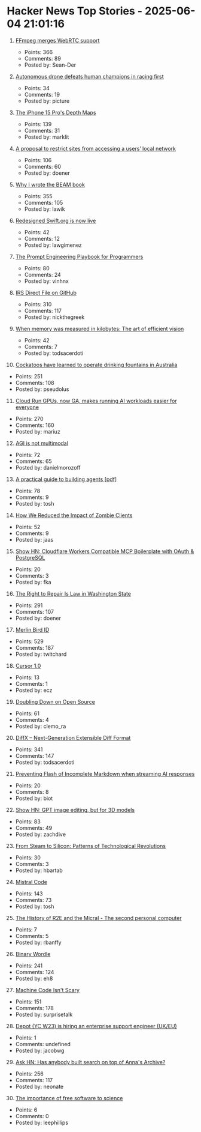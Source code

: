 # Hacker News Top Stories - 2025-06-04 21:01:16

1. [FFmpeg merges WebRTC support](https://git.ffmpeg.org/gitweb/ffmpeg.git/commit/167e343bbe75515a80db8ee72ffa0c607c944a00)
   - Points: 366
   - Comments: 89
   - Posted by: Sean-Der

2. [Autonomous drone defeats human champions in racing first](https://www.tudelft.nl/en/2025/lr/autonomous-drone-from-tu-delft-defeats-human-champions-in-historic-racing-first)
   - Points: 34
   - Comments: 19
   - Posted by: picture

3. [The iPhone 15 Pro's Depth Maps](https://tech.marksblogg.com/apple-iphone-15-pro-depth-map-heic.html)
   - Points: 139
   - Comments: 31
   - Posted by: marklit

4. [A proposal to restrict sites from accessing a users’ local network](https://github.com/explainers-by-googlers/local-network-access)
   - Points: 106
   - Comments: 60
   - Posted by: doener

5. [Why I wrote the BEAM book](https://happihacking.com/blog/posts/2025/why_I_wrote_theBEAMBook/)
   - Points: 355
   - Comments: 105
   - Posted by: lawik

6. [Redesigned Swift.org is now live](https://swift.org/)
   - Points: 42
   - Comments: 12
   - Posted by: lawgimenez

7. [The Prompt Engineering Playbook for Programmers](https://addyo.substack.com/p/the-prompt-engineering-playbook-for)
   - Points: 80
   - Comments: 24
   - Posted by: vinhnx

8. [IRS Direct File on GitHub](https://chrisgiven.com/2025/05/direct-file-on-github/)
   - Points: 310
   - Comments: 117
   - Posted by: nickthegreek

9. [When memory was measured in kilobytes: The art of efficient vision](https://www.softwareheritage.org/2025/06/04/history_computer_vision/)
   - Points: 42
   - Comments: 7
   - Posted by: todsacerdoti

10. [Cockatoos have learned to operate drinking fountains in Australia](https://www.science.org/content/article/cockatoos-have-learned-operate-drinking-fountains-australia)
   - Points: 251
   - Comments: 108
   - Posted by: pseudolus

11. [Cloud Run GPUs, now GA, makes running AI workloads easier for everyone](https://cloud.google.com/blog/products/serverless/cloud-run-gpus-are-now-generally-available)
   - Points: 270
   - Comments: 160
   - Posted by: mariuz

12. [AGI is not multimodal](https://thegradient.pub/agi-is-not-multimodal/)
   - Points: 72
   - Comments: 65
   - Posted by: danielmorozoff

13. [A practical guide to building agents [pdf]](https://cdn.openai.com/business-guides-and-resources/a-practical-guide-to-building-agents.pdf)
   - Points: 78
   - Comments: 9
   - Posted by: tosh

14. [How We Reduced the Impact of Zombie Clients](https://letsencrypt.org/2025/06/04/how-we-reduced-the-impact-of-zombie-clients/)
   - Points: 52
   - Comments: 9
   - Posted by: jaas

15. [Show HN: Cloudflare Workers Compatible MCP Boilerplate with OAuth & PostgreSQL](https://github.com/f/mcp-cloudflare-boilerplate)
   - Points: 20
   - Comments: 3
   - Posted by: fka

16. [The Right to Repair Is Law in Washington State](https://www.eff.org/deeplinks/2025/06/right-repair-law-washington-state)
   - Points: 291
   - Comments: 107
   - Posted by: doener

17. [Merlin Bird ID](https://merlin.allaboutbirds.org/)
   - Points: 529
   - Comments: 187
   - Posted by: twitchard

18. [Cursor 1.0](https://www.cursor.com/en/changelog/1-0)
   - Points: 13
   - Comments: 1
   - Posted by: ecz

19. [Doubling Down on Open Source](https://langfuse.com/blog/2025-06-04-open-sourcing-langfuse-product)
   - Points: 61
   - Comments: 4
   - Posted by: clemo_ra

20. [DiffX – Next-Generation Extensible Diff Format](https://diffx.org/)
   - Points: 341
   - Comments: 147
   - Posted by: todsacerdoti

21. [Preventing Flash of Incomplete Markdown when streaming AI responses](https://engineering.streak.com/p/preventing-unstyled-markdown-streaming-ai)
   - Points: 20
   - Comments: 8
   - Posted by: biot

22. [Show HN: GPT image editing, but for 3D models](https://www.adamcad.com/)
   - Points: 83
   - Comments: 49
   - Posted by: zachdive

23. [From Steam to Silicon: Patterns of Technological Revolutions](https://ianreppel.org/from-steam-to-silicon/)
   - Points: 30
   - Comments: 3
   - Posted by: hbartab

24. [Mistral Code](https://mistral.ai/products/mistral-code)
   - Points: 143
   - Comments: 73
   - Posted by: tosh

25. [The History of R2E and the Micral - The second personal computer](https://www.abortretry.fail/p/the-history-of-r2e-and-the-micral)
   - Points: 7
   - Comments: 5
   - Posted by: rbanffy

26. [Binary Wordle](https://wordle.chengeric.com/)
   - Points: 241
   - Comments: 124
   - Posted by: eh8

27. [Machine Code Isn't Scary](https://jimmyhmiller.com/machine-code-isnt-scary)
   - Points: 151
   - Comments: 178
   - Posted by: surprisetalk

28. [Depot (YC W23) is hiring an enterprise support engineer (UK/EU)](https://www.ycombinator.com/companies/depot/jobs/NdCr76D-enterprise-support-engineer)
   - Points: 1
   - Comments: undefined
   - Posted by: jacobwg

29. [Ask HN: Has anybody built search on top of Anna's Archive?](undefined)
   - Points: 256
   - Comments: 117
   - Posted by: neonate

30. [The importance of free software to science](https://lwn.net/SubscriberLink/1023299/7ba649b1ede41895/)
   - Points: 6
   - Comments: 0
   - Posted by: leephillips


